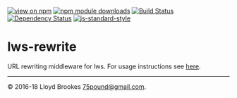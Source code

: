 [![view on npm](https://img.shields.io/npm/v/lws-rewrite.svg)](https://www.npmjs.org/package/lws-rewrite)
[![npm module downloads](https://img.shields.io/npm/dt/lws-rewrite.svg)](https://www.npmjs.org/package/llws-rewrite)
[![Build Status](https://travis-ci.org/lwsjs/rewrite.svg?branch=master)](https://travis-ci.org/lwsjs/rewrite)
[![Dependency Status](https://david-dm.org/lwsjs/rewrite.svg)](https://david-dm.org/lwsjs/rewrite)
[![js-standard-style](https://img.shields.io/badge/code%20style-standard-brightgreen.svg)](https://github.com/feross/standard)

# lws-rewrite

URL rewriting middleware for lws. For usage instructions see [here](https://github.com/lwsjs/local-web-server/wiki/How-to-rewrite-URLs-to-local-or-remote-destinations).

* * *

&copy; 2016-18 Lloyd Brookes <75pound@gmail.com>.
